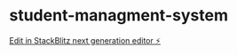 # student-managment-system

[Edit in StackBlitz next generation editor ⚡️](https://stackblitz.com/~/github.com/ps08022009/student-managment-system)